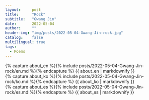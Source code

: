 ```yaml
---
layout:     post
title:      "Rock"
subtitle:   "Gwang Jin"
date:       2022-05-04 
author:     ""
header-img: "img/posts/2022-05-04-Gwang-Jin-rock.jpg"
catalog:    false
multilingual: true
tags:
  - Poems
---
```


<div class="en post-container">
    {% capture about_en %}{% include posts/2022-05-04-Gwang-Jin-rock/en.md %}{% endcapture %}
    {{ about_en | markdownify }}
</div>

<div class="ko post-container">
    {% capture about_ko %}{% include posts/2022-05-04-Gwang-Jin-rock/ko.md %}{% endcapture %}
    {{ about_ko | markdownify }}
</div>

<div class="es post-container">
    {% capture about_es %}{% include posts/2022-05-04-Gwang-Jin-rock/es.md %}{% endcapture %}
    {{ about_es | markdownify }}
</div>
